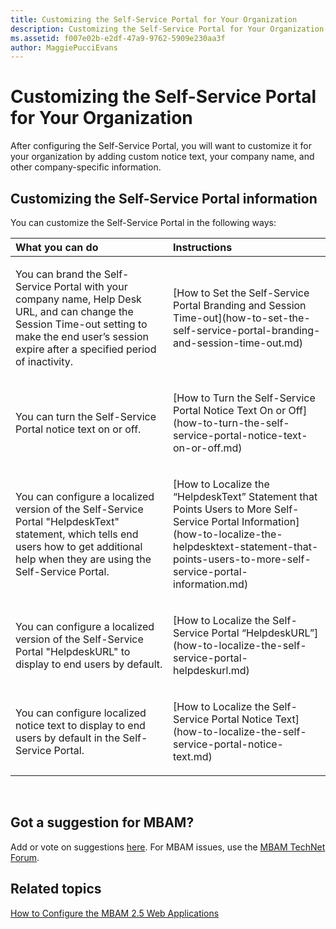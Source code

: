 ```yaml
---
title: Customizing the Self-Service Portal for Your Organization
description: Customizing the Self-Service Portal for Your Organization
ms.assetid: f007e02b-e2df-47a9-9762-5909e230aa3f
author: MaggiePucciEvans
---
```


# Customizing the Self-Service Portal for Your Organization


After configuring the Self-Service Portal, you will want to customize it for your organization by adding custom notice text, your company name, and other company-specific information.

## Customizing the Self-Service Portal information


You can customize the Self-Service Portal in the following ways:

<table>
<colgroup>
<col width="50%" />
<col width="50%" />
</colgroup>
<thead>
<tr class="header">
<th align="left">What you can do</th>
<th align="left">Instructions</th>
</tr>
</thead>
<tbody>
<tr class="odd">
<td align="left"><p>You can brand the Self-Service Portal with your company name, Help Desk URL, and can change the Session Time-out setting to make the end user’s session expire after a specified period of inactivity.</p></td>
<td align="left"><p>[How to Set the Self-Service Portal Branding and Session Time-out](how-to-set-the-self-service-portal-branding-and-session-time-out.md)</p></td>
</tr>
<tr class="even">
<td align="left"><p>You can turn the Self-Service Portal notice text on or off.</p></td>
<td align="left"><p>[How to Turn the Self-Service Portal Notice Text On or Off](how-to-turn-the-self-service-portal-notice-text-on-or-off.md)</p></td>
</tr>
<tr class="odd">
<td align="left"><p>You can configure a localized version of the Self-Service Portal &quot;HelpdeskText&quot; statement, which tells end users how to get additional help when they are using the Self-Service Portal.</p></td>
<td align="left"><p>[How to Localize the “HelpdeskText” Statement that Points Users to More Self-Service Portal Information](how-to-localize-the-helpdesktext-statement-that-points-users-to-more-self-service-portal-information.md)</p></td>
</tr>
<tr class="even">
<td align="left"><p>You can configure a localized version of the Self-Service Portal &quot;HelpdeskURL&quot; to display to end users by default.</p></td>
<td align="left"><p>[How to Localize the Self-Service Portal “HelpdeskURL”](how-to-localize-the-self-service-portal-helpdeskurl.md)</p></td>
</tr>
<tr class="odd">
<td align="left"><p>You can configure localized notice text to display to end users by default in the Self-Service Portal.</p></td>
<td align="left"><p>[How to Localize the Self-Service Portal Notice Text](how-to-localize-the-self-service-portal-notice-text.md)</p></td>
</tr>
</tbody>
</table>

 

## Got a suggestion for MBAM?


Add or vote on suggestions [here](http://mbam.uservoice.com/forums/268571-microsoft-bitlocker-administration-and-monitoring). For MBAM issues, use the [MBAM TechNet Forum](https://social.technet.microsoft.com/Forums/home?forum=mdopmbam).

## Related topics


[How to Configure the MBAM 2.5 Web Applications](how-to-configure-the-mbam-25-web-applications.md)

 

 





